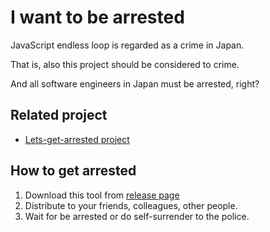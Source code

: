 # I want to be arrested

JavaScript endless loop is regarded as a crime in Japan.

That is, also this project should be considered to crime.

And all software engineers in Japan must be arrested, right?

## Related project

* [Lets-get-arrested project](https://github.com/hamukazu/lets-get-arrested)

## How to get arrested

1. Download this tool from [release page]()
1. Distribute to your friends, colleagues, other people.
1. Wait for be arrested or do self-surrender to the police.
